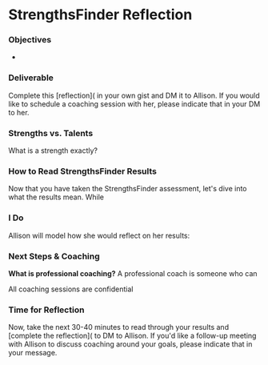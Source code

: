 # StrengthsFinder Reflection

### Objectives
* 

### Deliverable
Complete this [reflection]( in your own gist and DM it to Allison. If you would like to schedule a coaching session with her, please indicate that in your DM to her. 

### Strengths vs. Talents
What is a strength exactly? 

### How to Read StrengthsFinder Results
Now that you have taken the StrengthsFinder assessment, let's dive into what the results mean. While 

### I Do
Allison will model how she would reflect on her results:




### Next Steps & Coaching



**What is professional coaching?**
A professional coach is someone who can 

All coaching sessions are confidential 


### Time for Reflection
Now, take the next 30-40 minutes to read through your results and [complete the reflection]( to DM to Allison. If you'd like a follow-up meeting with Allison to discuss coaching around your goals, please indicate that in your message. 


